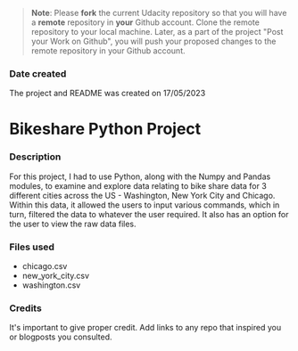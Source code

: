 >**Note**: Please **fork** the current Udacity repository so that you will have a **remote** repository in **your** Github account. Clone the remote repository to your local machine. Later, as a part of the project "Post your Work on Github", you will push your proposed changes to the remote repository in your Github account.

### Date created
The project and README was created on 17/05/2023

# Bikeshare Python Project


### Description
For this project, I had to use Python, along with the Numpy and Pandas modules, to examine and explore data relating to bike share data for 3 different cities across the US - Washington, New York City and Chicago. 
Within this data, it allowed the users to input various commands, which in turn, filtered the data to whatever the user required. 
It also has an option for the user to view the raw data files. 

### Files used
- chicago.csv
- new_york_city.csv
- washington.csv

### Credits
It's important to give proper credit. Add links to any repo that inspired you or blogposts you consulted.


